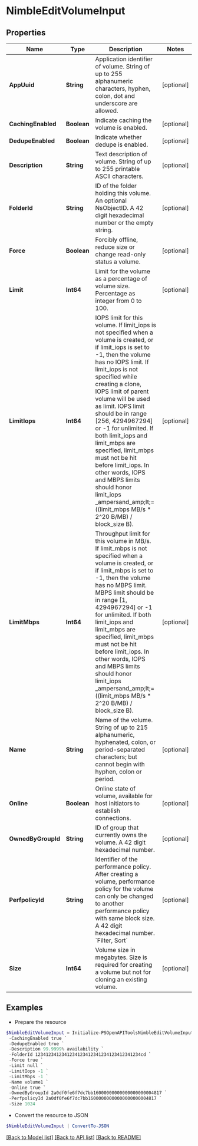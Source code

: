 # NimbleEditVolumeInput
## Properties

Name | Type | Description | Notes
------------ | ------------- | ------------- | -------------
**AppUuid** | **String** | Application identifier of volume. String of up to 255 alphanumeric characters, hyphen, colon, dot and underscore are allowed. | [optional] 
**CachingEnabled** | **Boolean** | Indicate caching the volume is enabled. | [optional] 
**DedupeEnabled** | **Boolean** | Indicate whether dedupe is enabled. | [optional] 
**Description** | **String** | Text description of volume. String of up to 255 printable ASCII characters. | [optional] 
**FolderId** | **String** | ID of the folder holding this volume. An optional NsObjectID. A 42 digit hexadecimal number or the empty string. | [optional] 
**Force** | **Boolean** | Forcibly offline, reduce size or change read-only status a volume. | [optional] 
**Limit** | **Int64** | Limit for the volume as a percentage of volume size. Percentage as integer from 0 to 100. | [optional] 
**LimitIops** | **Int64** | IOPS limit for this volume. If limit_iops is not specified when a volume is created, or if limit_iops is set to -1, then the volume has no IOPS limit. If limit_iops is not specified while creating a clone, IOPS limit of parent volume will be used as limit. IOPS limit should be in range [256, 4294967294] or -1 for unlimited. If both limit_iops and limit_mbps are specified, limit_mbps must not be hit before limit_iops. In other words, IOPS and MBPS limits should honor limit_iops _ampersand_amp;lt;&#x3D; ((limit_mbps MB/s * 2^20 B/MB) / block_size B). | [optional] 
**LimitMbps** | **Int64** | Throughput limit for this volume in MB/s. If limit_mbps is not specified when a volume is created, or if limit_mbps is set to -1, then the volume has no MBPS limit. MBPS limit should be in range [1, 4294967294] or -1 for unlimited. If both limit_iops and limit_mbps are specified, limit_mbps must not be hit before limit_iops. In other words, IOPS and MBPS limits should honor limit_iops _ampersand_amp;lt;&#x3D; ((limit_mbps MB/s * 2^20 B/MB) / block_size B). | [optional] 
**Name** | **String** | Name of the volume. String of up to 215 alphanumeric, hyphenated, colon, or period-separated characters; but cannot begin with hyphen, colon or period. | [optional] 
**Online** | **Boolean** | Online state of volume, available for host initiators to establish connections. | [optional] 
**OwnedByGroupId** | **String** | ID of group that currently owns the volume. A 42 digit hexadecimal number. | [optional] 
**PerfpolicyId** | **String** | Identifier of the performance policy. After creating a volume, performance policy for the volume can only be changed to another performance policy with same block size. A 42 digit hexadecimal number. &#x60;Filter, Sort&#x60; | [optional] 
**Size** | **Int64** | Volume size in megabytes. Size is required for creating a volume but not for cloning an existing volume. | [optional] 

## Examples

- Prepare the resource
```powershell
$NimbleEditVolumeInput = Initialize-PSOpenAPIToolsNimbleEditVolumeInput  -AppUuid rfc4122.943f7dc1-5853-497c-b530-f689ccf1bf18 `
 -CachingEnabled true `
 -DedupeEnabled true `
 -Description 99.9999% availability `
 -FolderId 1234123412341234123412341234123412341234cd `
 -Force true `
 -Limit null `
 -LimitIops -1 `
 -LimitMbps -1 `
 -Name volume1 `
 -Online true `
 -OwnedByGroupId 2a0df0fe6f7dc7bb16000000000000000000004817 `
 -PerfpolicyId 2a0df0fe6f7dc7bb16000000000000000000004817 `
 -Size 1024
```

- Convert the resource to JSON
```powershell
$NimbleEditVolumeInput | ConvertTo-JSON
```

[[Back to Model list]](../README.md#documentation-for-models) [[Back to API list]](../README.md#documentation-for-api-endpoints) [[Back to README]](../README.md)

